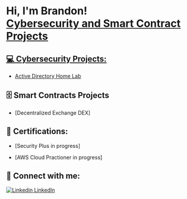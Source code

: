 <h1>Hi, I'm Brandon! <br/><a href="https://github.com/BrandonSlaughter3">Cybersecurity and Smart Contract Projects</h1>

<h2>💻 Cybersecurity Projects:</h2>

- [Active Directory Home Lab](https://github.com/BrandonSlaughter3/LABURL)

<h2>🗄 Smart Contracts Projects</h2>

- [Decentralized Exchange DEX]

<h2>📄 Certifications:</h2>

- [Security Plus in progress]

- [AWS Cloud Practioner in progress]






<h2> 🤳 Connect with me:</h2>

[![Linkedin](https://i.stack.imgur.com/gVE0j.png) LinkedIn](https://www.linkedin.com/in/brandonslaughter/)
&nbsp;

